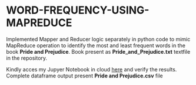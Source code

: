 # WORD-FREQUENCY-USING-MAPREDUCE

Implemented Mapper and Reducer logic separately in python code to mimic MapReduce operation to identify the most and least frequent words in the book <b>Pride and Prejudice</b>. Book present as <b>Pride_and_Prejudice.txt</b> textfile in the repository.  
  
Kindly acces my Jupyer Notebook in cloud <a href="https://dataplatform.cloud.ibm.com/analytics/notebooks/v2/bb9f930a-2950-4a33-8120-06f33007d2f3/view?access_token=6f8f5762aa913310609fb76afb1a7375b97890be6a8fdb544d5e29fad5606b28">here</a> and verify the results. Complete dataframe output present <b>Pride and Prejudice.csv</b> file
